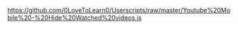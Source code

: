 https://github.com/0LoveToLearn0/Userscripts/raw/master/Youtube%20Mobile%20-%20Hide%20Watched%20videos.js
